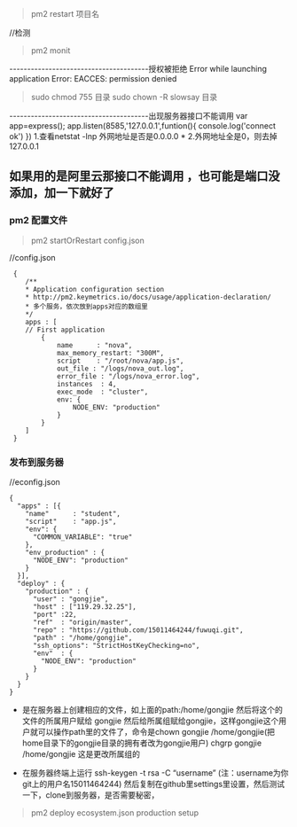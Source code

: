 
> pm2 restart 项目名

//检测
> pm2 monit


---------------------------------------授权被拒绝
Error while launching application Error: EACCES: permission denied

>sudo chmod 755 目录
>sudo chown -R slowsay 目录


---------------------------------------出现服务器接口不能调用
var app=express();
app.listen(8585,'127.0.0.1',funtion(){
	console.log('connect ok')
})
1.查看netstat -lnp 外网地址是否是0.0.0.0 *
2.外网地址全是0，则去掉127.0.0.1


如果用的是阿里云那接口不能调用 ，也可能是端口没添加，加一下就好了
---------------------------------------



### pm2 配置文件

>pm2 startOrRestart config.json

//config.json
```
 {
    /**
    * Application configuration section
    * http://pm2.keymetrics.io/docs/usage/application-declaration/
    * 多个服务，依次放到apps对应的数组里
    */
    apps : [
    // First application
        {
            name      : "nova",
            max_memory_restart: "300M",
            script    : "/root/nova/app.js",
            out_file : "/logs/nova_out.log",
            error_file : "/logs/nova_error.log",
            instances  : 4,
            exec_mode  : "cluster",
            env: {
                NODE_ENV: "production"
            }
        }
    ]
 }
```

### 发布到服务器

//econfig.json
```
{
  "apps" : [{
    "name"      : "student",
    "script"    : "app.js",
    "env": {
      "COMMON_VARIABLE": "true"
    },
    "env_production" : {
      "NODE_ENV": "production"
    }
  }],
  "deploy" : {
    "production" : {
      "user" : "gongjie",
      "host" : ["119.29.32.25"],
      "port" :22,
      "ref"  : "origin/master",
      "repo" : "https://github.com/15011464244/fuwuqi.git",
      "path" : "/home/gongjie",
      "ssh_options": "StrictHostKeyChecking=no",
      "env"  : {
        "NODE_ENV": "production"
      }
    }
  }
}
```

- 是在服务器上创建相应的文件，如上面的path:/home/gongjie 然后将这个的文件的所属用户赋给 gongjie 然后给所属组赋给gongjie，这样gongjie这个用户就可以操作path里的文件了，命令是chown gongjie /home/gongjie(把home目录下的gongjie目录的拥有者改为gongjie用户) chgrp gongjie /home/gongjie 这是更改所属组的

- 在服务器终端上运行 ssh-keygen -t rsa -C “username” (注：username为你git上的用户名15011464244) 
然后复制在github里settings里设置，然后测试一下，clone到服务器，是否需要秘密，

>pm2 deploy ecosystem.json production setup




